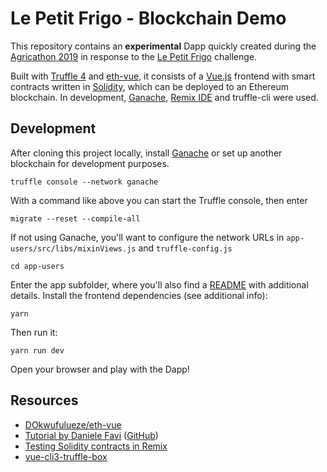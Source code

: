 # Le Petit Frigo - Blockchain Demo

This repository contains an **experimental** Dapp quickly created during the [Agricathon 2019](https://hack.opendata.ch/event/27#top) in response to the [Le Petit Frigo](https://hack.opendata.ch/project/356) challenge.

Built with [Truffle 4](https://github.com/trufflesuite/truffle/releases) and [eth-vue](https://github.com/DOkwufulueze/eth-vue), it consists of a [Vue.js](https://github.com/vuejs) frontend with smart contracts written in [Solidity](https://solidity.readthedocs.io/), which can be deployed to an Ethereum blockchain. In development, [Ganache](https://github.com/trufflesuite/ganache), [Remix IDE](http://remix.ethereum.org) and truffle-cli were used.

## Development

After cloning this project locally, install [Ganache](https://github.com/trufflesuite/ganache) or set up another blockchain for development purposes.

`truffle console --network ganache`

With a command like above you can start the Truffle console, then enter

`migrate --reset --compile-all`

If not using Ganache, you'll want to configure the network URLs in `app-users/src/libs/mixinViews.js` and `truffle-config.js`

`cd app-users`

Enter the app subfolder, where you'll also find a [README](app-users/README.md) with additional details. Install the frontend dependencies (see additional info):

`yarn`

Then run it:

`yarn run dev`

Open your browser and play with the Dapp!

## Resources

- [DOkwufulueze/eth-vue](https://github.com/DOkwufulueze/eth-vue)
- [Tutorial by Daniele Favi](https://www.danielefavi.com/create-your-blockchain-dapp-with-ethereum-and-vuejs/) ([GitHub](https://github.com/danielefavi/ethereum-vuejs-dapp))
- [Testing Solidity contracts in Remix](https://ambercontracts.wordpress.com/2019/02/13/testing-solidity-contracts-in-remix/)
- [vue-cli3-truffle-box](https://github.com/marcelobbfonseca/vue-cli3-truffle-box)
